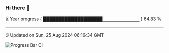### Hi there 👋

⏳ Year progress { ███████████████████▁▁▁▁▁▁▁▁▁▁▁ } 64.83 %

---

⏰ Updated on Sun, 25 Aug 2024 06:16:34 GMT

![Progress Bar CI](https://github.com/liununu/liununu/workflows/Progress%20Bar%20CI/badge.svg)
